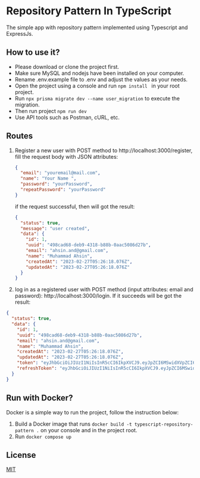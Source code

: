 # Repository Pattern In TypeScript

The simple app with repository pattern implemented using Typescript and ExpressJs.

## How to use it?

- Please download or clone the project first.
- Make sure MySQL and nodejs have been installed on your computer.
- Rename .env.example file to .env and adjust the values as your needs.
- Open the project using a console and run `npm install ` in your root project.
- Run `npx prisma migrate dev --name user_migration` to execute the migration.
- Then run project `npm run dev `
- Use API tools such as Postman, cURL, etc.

## Routes

1. Register a new user with POST method to http://localhost:3000/register, fill the request body with JSON attributes:

   ```json
   {
     "email": "youremail@mail.com",
     "name": "Your Name ",
     "password": "yourPassword",
     "repeatPassword": "yourPassword"
   }
   ```

   if the request successful, then will got the result:

   ```json
   {
     "status": true,
     "message": "user created",
     "data": {
       "id": 1,
       "uuid": "498cad68-deb9-4318-b88b-0aac5086d27b",
       "email": "ahsin.and@gmail.com",
       "name": "Muhammad Ahsin",
       "createdAt": "2023-02-27T05:26:18.076Z",
       "updatedAt": "2023-02-27T05:26:18.076Z"
     }
   }
   ```

2. log in as a registered user with POST method (input attributes: email and password): http://localhost:3000/login. If it succeeds will be got the result:

```json
{
  "status": true,
  "data": {
    "id": 1,
    "uuid": "498cad68-deb9-4318-b88b-0aac5086d27b",
    "email": "ahsin.and@gmail.com",
    "name": "Muhammad Ahsin",
    "createdAt": "2023-02-27T05:26:18.076Z",
    "updatedAt": "2023-02-27T05:26:18.076Z",
    "token": "eyJhbGciOiJIUzI1NiIsInR5cCI6IkpXVCJ9.eyJpZCI6MSwidXVpZCI6IjQ5OGNhZDY4LWRlYjktNDMxOC1iODhiLTBhYWM1MDg2ZDI3YiIsImVtYWlsIjoiYWhzaW4uYW5kQGdtYWlsLmNvbSIsIm5hbWUiOiJNdWhhbW1hZCBBaHNpbiIsImlhdCI6MTY3NzQ4MDEwNCwiZXhwIjoxNjc3NDgwNDA0fQ.lRgc1WOf9ZaLe8VYSGq_uw9_Eox7po0SKdqrK1rP5Ec",
    "refreshToken": "eyJhbGciOiJIUzI1NiIsInR5cCI6IkpXVCJ9.eyJpZCI6MSwidXVpZCI6IjQ5OGNhZDY4LWRlYjktNDMxOC1iODhiLTBhYWM1MDg2ZDI3YiIsImVtYWlsIjoiYWhzaW4uYW5kQGdtYWlsLmNvbSIsIm5hbWUiOiJNdWhhbW1hZCBBaHNpbiIsImlhdCI6MTY3NzQ4MDEwNCwiZXhwIjoxNjc3NTY2NTA0fQ.TYvilJz8VuL86FJ_BLEnrJisbn5x7PsxeH6sO4gYEvw"
  }
}
```

## Run with Docker?

Docker is a simple way to run the project, follow the instruction below:

1. Build a Docker image that runs `docker build -t typescript-repository-pattern .` on your console and in the project root.
2. Run `docker compose up`

## License

[MIT](LICENSE)
